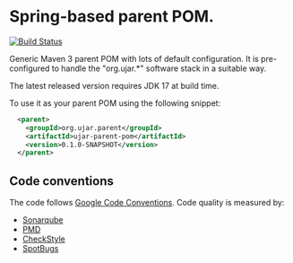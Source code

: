 # Spring-based parent POM.

[![Build Status](https://drone.c2a2.com/api/badges/ujar-org/ujar-parent-pom/status.svg)](https://drone.c2a2.com/ujar-org/ujar-parent-pom)

Generic Maven 3 parent POM with lots of default configuration. It is pre-configured to handle the "org.ujar.*" software
stack in a suitable way.

The latest released version requires JDK 17 at build time.

To use it as your parent POM using the following snippet:

```xml
  <parent>
    <groupId>org.ujar.parent</groupId>
    <artifactId>ujar-parent-pom</artifactId>
    <version>0.1.0-SNAPSHOT</version>
  </parent>
```
## Code conventions

The code follows [Google Code Conventions](https://google.github.io/styleguide/javaguide.html). Code quality is measured by:
- [Sonarqube](https://sonarqube.c2a2.com/)
- [PMD](https://pmd.github.io/)
- [CheckStyle](https://checkstyle.sourceforge.io/)
- [SpotBugs](https://spotbugs.github.io/)
